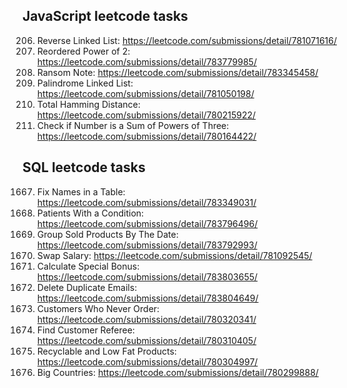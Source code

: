 ## JavaScript leetcode tasks
206. Reverse Linked List: https://leetcode.com/submissions/detail/781071616/
869. Reordered Power of 2: https://leetcode.com/submissions/detail/783779985/
383. Ransom Note: https://leetcode.com/submissions/detail/783345458/
234. Palindrome Linked List: https://leetcode.com/submissions/detail/781050198/
477. Total Hamming Distance: https://leetcode.com/submissions/detail/780215922/
1780. Check if Number is a Sum of Powers of Three: https://leetcode.com/submissions/detail/780164422/

## SQL leetcode tasks
1667. Fix Names in a Table: https://leetcode.com/submissions/detail/783349031/
1527. Patients With a Condition: https://leetcode.com/submissions/detail/783796496/
1484. Group Sold Products By The Date: https://leetcode.com/submissions/detail/783792993/
627. Swap Salary: https://leetcode.com/submissions/detail/781092545/
1873. Calculate Special Bonus: https://leetcode.com/submissions/detail/783803655/
196. Delete Duplicate Emails: https://leetcode.com/submissions/detail/783804649/
183. Customers Who Never Order: https://leetcode.com/submissions/detail/780320341/
584. Find Customer Referee: https://leetcode.com/submissions/detail/780310405/
1757. Recyclable and Low Fat Products: https://leetcode.com/submissions/detail/780304997/
595. Big Countries: https://leetcode.com/submissions/detail/780299888/